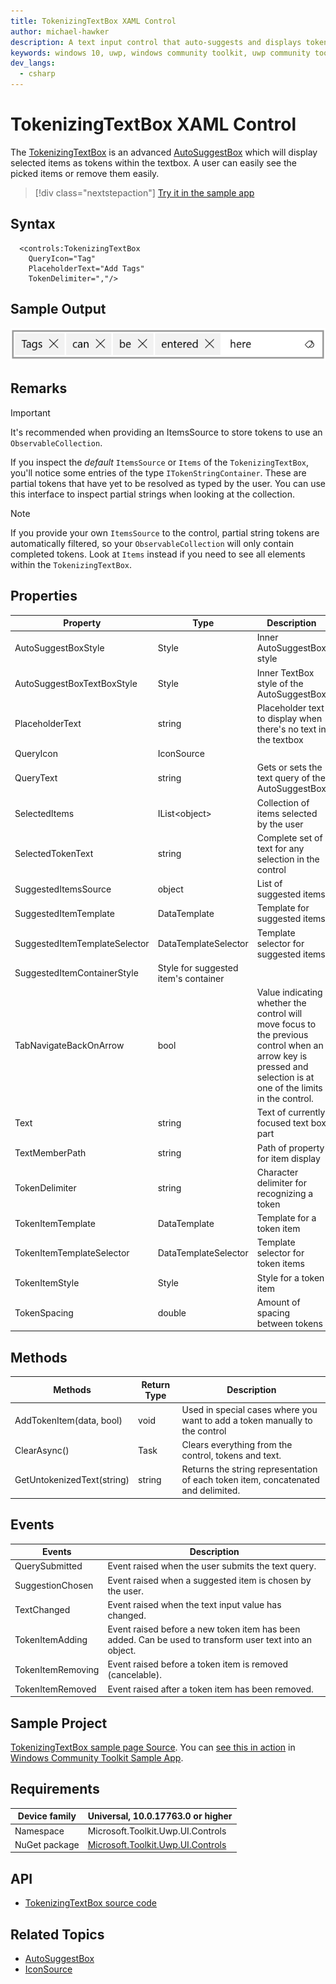```yaml
---
title: TokenizingTextBox XAML Control
author: michael-hawker
description: A text input control that auto-suggests and displays token items.
keywords: windows 10, uwp, windows community toolkit, uwp community toolkit, uwp toolkit, TokenizingTextBox
dev_langs:
  - csharp
---
```


# TokenizingTextBox XAML Control

The [TokenizingTextBox](/dotnet/api/microsoft.toolkit.uwp.ui.controls.tokenizingtextbox) is an advanced [AutoSuggestBox](/uwp/api/Windows.UI.Xaml.Controls.AutoSuggestBox) which will display selected items as tokens within the textbox. A user can easily see the picked items or remove them easily.

> [!div class="nextstepaction"]
> [Try it in the sample app](uwpct://Controls?sample=TokenizingTextBox)

## Syntax

```xaml
  <controls:TokenizingTextBox
    QueryIcon="Tag"
    PlaceholderText="Add Tags"
    TokenDelimiter=","/>
```

## Sample Output

  ![TokenizingTextBox Example](../resources/images/Controls/TokenizingTextBox.png)

## Remarks

> [!IMPORTANT]
> It's recommended when providing an ItemsSource to store tokens to use an `ObservableCollection`.

If you inspect the *default* `ItemsSource` or `Items` of the `TokenizingTextBox`, you'll notice some entries of the type `ITokenStringContainer`. These are partial tokens that have yet to be resolved as typed by the user. You can use this interface to inspect partial strings when looking at the collection.

> [!NOTE]
> If you provide your own `ItemsSource` to the control, partial string tokens are automatically filtered, so your `ObservableCollection` will only contain completed tokens. Look at `Items` instead if you need to see all elements within the `TokenizingTextBox`.

## Properties

| Property | Type | Description |
| -- | -- | -- |
| AutoSuggestBoxStyle | Style | Inner AutoSuggestBox style |
| AutoSuggestBoxTextBoxStyle | Style | Inner TextBox style of the AutoSuggestBox |
| PlaceholderText | string | Placeholder text to display when there's no text in the textbox |
| QueryIcon | IconSource | 
| QueryText | string | Gets or sets the text query of the AutoSuggestBox |
| SelectedItems | IList&lt;object&gt; | Collection of items selected by the user |
| SelectedTokenText | string | Complete set of text for any selection in the control |
| SuggestedItemsSource | object | List of suggested items |
| SuggestedItemTemplate | DataTemplate | Template for suggested items |
| SuggestedItemTemplateSelector | DataTemplateSelector | Template selector for suggested items |
| SuggestedItemContainerStyle | Style for suggested item's container |
| TabNavigateBackOnArrow | bool | Value indicating whether the control will move focus to the previous control when an arrow key is pressed and selection is at one of the limits in the control. |
| Text | string | Text of currently focused text box part |
| TextMemberPath | string | Path of property for item display |
| TokenDelimiter | string | Character delimiter for recognizing a token |
| TokenItemTemplate | DataTemplate | Template for a token item |
| TokenItemTemplateSelector | DataTemplateSelector | Template selector for token items |
| TokenItemStyle | Style | Style for a token item |
| TokenSpacing | double | Amount of spacing between tokens |

## Methods

| Methods | Return Type | Description |
| -- | -- | -- |
| AddTokenItem(data, bool) | void | Used in special cases where you want to add a token manually to the control |
| ClearAsync() | Task | Clears everything from the control, tokens and text. |
| GetUntokenizedText(string) | string | Returns the string representation of each token item, concatenated and delimited. |

## Events

| Events | Description |
| -- | -- |
| QuerySubmitted | Event raised when the user submits the text query. |
| SuggestionChosen | Event raised when a suggested item is chosen by the user. |
| TextChanged | Event raised when the text input value has changed. |
| TokenItemAdding | Event raised before a new token item has been added. Can be used to transform user text into an object. |
| TokenItemRemoving | Event raised before a token item is removed (cancelable). |
| TokenItemRemoved | Event raised after a token item has been removed. |

## Sample Project

[TokenizingTextBox sample page Source](https://github.com/windows-toolkit/WindowsCommunityToolkit/tree/master/Microsoft.Toolkit.Uwp.SampleApp/SamplePages/TokenizingTextBox). You can [see this in action](uwpct://Controls?sample=TokenizingTextBox) in [Windows Community Toolkit Sample App](http://aka.ms/uwptoolkitapp).

## Requirements

| Device family | Universal, 10.0.17763.0 or higher |
| -- | -- |
| Namespace | Microsoft.Toolkit.Uwp.UI.Controls |
| NuGet package | [Microsoft.Toolkit.Uwp.UI.Controls](https://www.nuget.org/packages/Microsoft.Toolkit.Uwp.UI.Controls/) |

## API

* [TokenizingTextBox source code](https://github.com/windows-toolkit/WindowsCommunityToolkit/tree/master/Microsoft.Toolkit.Uwp.UI.Controls/TokenizingTextBox)

## Related Topics

* [AutoSuggestBox](/uwp/api/Windows.UI.Xaml.Controls.AutoSuggestBox)
* [IconSource](/uwp/api/windows.ui.xaml.controls.iconsource)